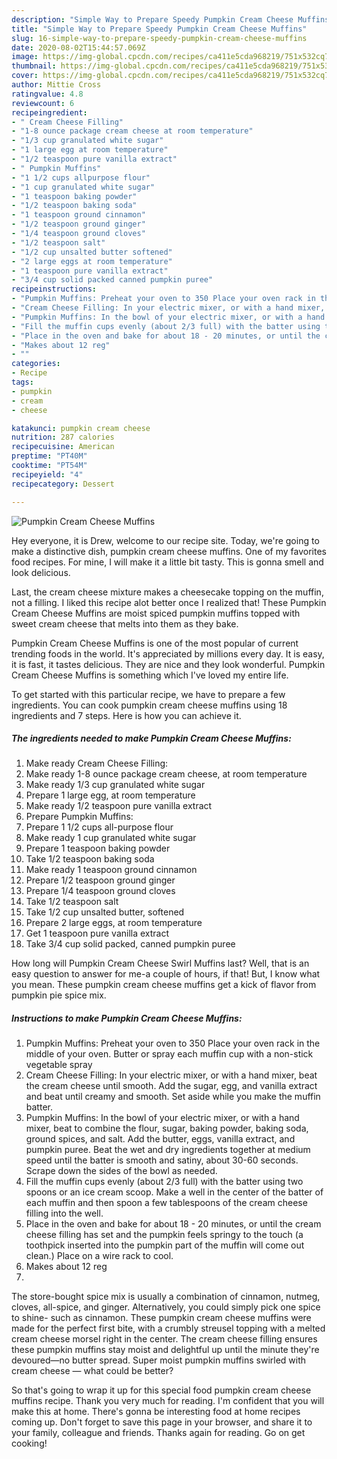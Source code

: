 ```yaml
---
description: "Simple Way to Prepare Speedy Pumpkin Cream Cheese Muffins"
title: "Simple Way to Prepare Speedy Pumpkin Cream Cheese Muffins"
slug: 16-simple-way-to-prepare-speedy-pumpkin-cream-cheese-muffins
date: 2020-08-02T15:44:57.069Z
image: https://img-global.cpcdn.com/recipes/ca411e5cda968219/751x532cq70/pumpkin-cream-cheese-muffins-recipe-main-photo.jpg
thumbnail: https://img-global.cpcdn.com/recipes/ca411e5cda968219/751x532cq70/pumpkin-cream-cheese-muffins-recipe-main-photo.jpg
cover: https://img-global.cpcdn.com/recipes/ca411e5cda968219/751x532cq70/pumpkin-cream-cheese-muffins-recipe-main-photo.jpg
author: Mittie Cross
ratingvalue: 4.8
reviewcount: 6
recipeingredient:
- " Cream Cheese Filling"
- "1-8 ounce package cream cheese at room temperature"
- "1/3 cup granulated white sugar"
- "1 large egg at room temperature"
- "1/2 teaspoon pure vanilla extract"
- " Pumpkin Muffins"
- "1 1/2 cups allpurpose flour"
- "1 cup granulated white sugar"
- "1 teaspoon baking powder"
- "1/2 teaspoon baking soda"
- "1 teaspoon ground cinnamon"
- "1/2 teaspoon ground ginger"
- "1/4 teaspoon ground cloves"
- "1/2 teaspoon salt"
- "1/2 cup unsalted butter softened"
- "2 large eggs at room temperature"
- "1 teaspoon pure vanilla extract"
- "3/4 cup solid packed canned pumpkin puree"
recipeinstructions:
- "Pumpkin Muffins: Preheat your oven to 350 Place your oven rack in the middle of your oven. Butter or spray each muffin cup with a non-stick vegetable spray"
- "Cream Cheese Filling: In your electric mixer, or with a hand mixer, beat the cream cheese until smooth. Add the sugar, egg, and vanilla extract and beat until creamy and smooth. Set aside while you make the muffin batter."
- "Pumpkin Muffins: In the bowl of your electric mixer, or with a hand mixer, beat to combine the flour, sugar, baking powder, baking soda, ground spices, and salt. Add the butter, eggs, vanilla extract, and pumpkin puree. Beat the wet and dry ingredients together at medium speed until the batter is smooth and satiny, about 30-60 seconds. Scrape down the sides of the bowl as needed."
- "Fill the muffin cups evenly (about 2/3 full) with the batter using two spoons or an ice cream scoop. Make a well in the center of the batter of each muffin and then spoon a few tablespoons of the cream cheese filling into the well."
- "Place in the oven and bake for about 18 - 20 minutes, or until the cream cheese filling has set and the pumpkin feels springy to the touch (a toothpick inserted into the pumpkin part of the muffin will come out clean.) Place on a wire rack to cool."
- "Makes about 12 reg"
- ""
categories:
- Recipe
tags:
- pumpkin
- cream
- cheese

katakunci: pumpkin cream cheese 
nutrition: 287 calories
recipecuisine: American
preptime: "PT40M"
cooktime: "PT54M"
recipeyield: "4"
recipecategory: Dessert

---
```



![Pumpkin Cream Cheese Muffins](https://img-global.cpcdn.com/recipes/ca411e5cda968219/751x532cq70/pumpkin-cream-cheese-muffins-recipe-main-photo.jpg)

Hey everyone, it is Drew, welcome to our recipe site. Today, we're going to make a distinctive dish, pumpkin cream cheese muffins. One of my favorites food recipes. For mine, I will make it a little bit tasty. This is gonna smell and look delicious.

Last, the cream cheese mixture makes a cheesecake topping on the muffin, not a filling. I liked this recipe alot better once I realized that! These Pumpkin Cream Cheese Muffins are moist spiced pumpkin muffins topped with sweet cream cheese that melts into them as they bake.

Pumpkin Cream Cheese Muffins is one of the most popular of current trending foods in the world. It's appreciated by millions every day. It is easy, it is fast, it tastes delicious. They are nice and they look wonderful. Pumpkin Cream Cheese Muffins is something which I've loved my entire life.


To get started with this particular recipe, we have to prepare a few ingredients. You can cook pumpkin cream cheese muffins using 18 ingredients and 7 steps. Here is how you can achieve it.

<!--inarticleads1-->

##### The ingredients needed to make Pumpkin Cream Cheese Muffins:

1. Make ready  Cream Cheese Filling:
1. Make ready 1-8 ounce package cream cheese, at room temperature
1. Make ready 1/3 cup granulated white sugar
1. Prepare 1 large egg, at room temperature
1. Make ready 1/2 teaspoon pure vanilla extract
1. Prepare  Pumpkin Muffins:
1. Prepare 1 1/2 cups all-purpose flour
1. Make ready 1 cup granulated white sugar
1. Prepare 1 teaspoon baking powder
1. Take 1/2 teaspoon baking soda
1. Make ready 1 teaspoon ground cinnamon
1. Prepare 1/2 teaspoon ground ginger
1. Prepare 1/4 teaspoon ground cloves
1. Take 1/2 teaspoon salt
1. Take 1/2 cup unsalted butter, softened
1. Prepare 2 large eggs, at room temperature
1. Get 1 teaspoon pure vanilla extract
1. Take 3/4 cup solid packed, canned pumpkin puree


How long will Pumpkin Cream Cheese Swirl Muffins last? Well, that is an easy question to answer for me-a couple of hours, if that! But, I know what you mean. These pumpkin cream cheese muffins get a kick of flavor from pumpkin pie spice mix. 

<!--inarticleads2-->

##### Instructions to make Pumpkin Cream Cheese Muffins:

1. Pumpkin Muffins: Preheat your oven to 350 Place your oven rack in the middle of your oven. Butter or spray each muffin cup with a non-stick vegetable spray
1. Cream Cheese Filling: In your electric mixer, or with a hand mixer, beat the cream cheese until smooth. Add the sugar, egg, and vanilla extract and beat until creamy and smooth. Set aside while you make the muffin batter.
1. Pumpkin Muffins: In the bowl of your electric mixer, or with a hand mixer, beat to combine the flour, sugar, baking powder, baking soda, ground spices, and salt. Add the butter, eggs, vanilla extract, and pumpkin puree. Beat the wet and dry ingredients together at medium speed until the batter is smooth and satiny, about 30-60 seconds. Scrape down the sides of the bowl as needed.
1. Fill the muffin cups evenly (about 2/3 full) with the batter using two spoons or an ice cream scoop. Make a well in the center of the batter of each muffin and then spoon a few tablespoons of the cream cheese filling into the well.
1. Place in the oven and bake for about 18 - 20 minutes, or until the cream cheese filling has set and the pumpkin feels springy to the touch (a toothpick inserted into the pumpkin part of the muffin will come out clean.) Place on a wire rack to cool.
1. Makes about 12 reg
1. 


The store-bought spice mix is usually a combination of cinnamon, nutmeg, cloves, all-spice, and ginger. Alternatively, you could simply pick one spice to shine- such as cinnamon. These pumpkin cream cheese muffins were made for the perfect first bite, with a crumbly streusel topping with a melted cream cheese morsel right in the center. The cream cheese filling ensures these pumpkin muffins stay moist and delightful up until the minute they&#39;re devoured—no butter spread. Super moist pumpkin muffins swirled with cream cheese — what could be better? 

So that's going to wrap it up for this special food pumpkin cream cheese muffins recipe. Thank you very much for reading. I'm confident that you will make this at home. There's gonna be interesting food at home recipes coming up. Don't forget to save this page in your browser, and share it to your family, colleague and friends. Thanks again for reading. Go on get cooking!

